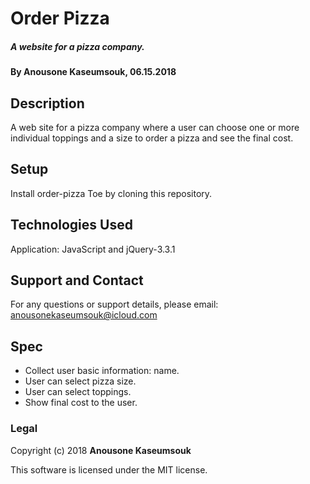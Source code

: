 # Order Pizza

##### A website for a pizza company.

#### By Anousone Kaseumsouk, 06.15.2018

## Description

A web site for a pizza company where a user can choose one or more individual toppings and a size to order a pizza and see the final cost.


## Setup

Install order-pizza Toe by cloning this repository.

## Technologies Used

Application: JavaScript and jQuery-3.3.1

## Support and Contact

For any questions or support details, please email:
anousonekaseumsouk@icloud.com

## Spec

* Collect user basic information: name.
* User can select pizza size.
* User can select toppings.
* Show final cost to the user.



### Legal

Copyright (c) 2018 **Anousone Kaseumsouk**

This software is licensed under the MIT license.
